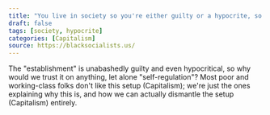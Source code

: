 ```yaml
---
title: "You live in society so you're either guilty or a hypocrite, so trust that the establishment will self-regulate."
draft: false
tags: [society, hypocrite]
categories: [Capitalism]
source: https://blacksocialists.us/
---
```


The "establishment" is unabashedly guilty and even hypocritical, so why would we trust it on anything, let alone "self-regulation"? Most poor and working-class folks don't like this setup (Capitalism); we're just the ones explaining why this is, and how we can actually dismantle the setup (Capitalism) entirely.

